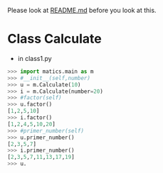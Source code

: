 Please look at [README.md](http://github.com/guozhenduo/matics/blob/master/README.md) before you look at this.
# Class Calculate
- in class1.py
```python
>>> import matics.main as m
>>> #__init__(self,number)
>>> u = m.Calculate(10)
>>> i = m.Calculate(number=20)
>>> #factor(self)
>>> u.factor()
[1,2,5,10]
>>> i.factor()
[1,2,4,5,10,20]
>>> #primer_number(self)
>>> u.primer_number()
[2,3,5,7]
>>> i.primer_number()
[2,3,5,7,11,13,17,19]
>>> u.
```

